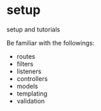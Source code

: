 # setup
setup and tutorials

Be familiar with the followings:

- routes
- filters
- listeners
- controllers
- models
- templating
- validation
